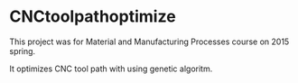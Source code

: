 # CNCtoolpathoptimize

This project was for Material and Manufacturing Processes course on 2015 spring.

It optimizes CNC tool path with using genetic algoritm.

